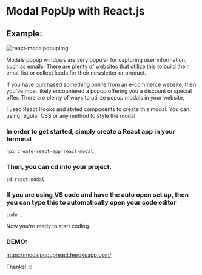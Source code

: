 # Modal PopUp with React.js

## Example: 
![react-modalpopupimg](https://user-images.githubusercontent.com/71141025/98469241-20eef980-21bd-11eb-9b7f-e8550d50a261.jpg)

Modals popup windows are very popular for capturing user information, such as emails. There are plenty of websites that utilize this to build their email list or collect leads for their newsletter or product.

If you have purchased something online from an e-commerce website, then you've most likely encountered a popup offering you a discount or special offer. There are plenty of ways to utilize popup modals in your website,

I used React Hooks and styled components to create this modal. You can using regular CSS or any method to style the modal.

### In order to get started, simply create a React app in your terminal

```
npx create-react-app react-modal
```
### Then, you can cd into your project.


```
cd react-modal
```
### If you are using VS code and have the auto open set up, then you can type this to automatically open your code editor


```
code .
```

Now you're ready to start coding.

### DEMO:
https://modalpupupreact.herokuapp.com/

Thanks! ☺
